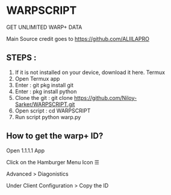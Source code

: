 # WARPSCRIPT
GET UNLIMITED WARP+ DATA


Main Source credit goes to https://github.com/ALIILAPRO

## STEPS :
1. If it is not installed on your device, download it here. Termux
2. Open Termux app
3. Enter : git pkg install git
4. Enter : pkg install python
5. Clone the git : git clone https://github.com/Niloy-Sarker/WARPSCRIPT.git
6. Open script : cd WARPSCRIPT
7. Run script python warp.py


## How to get the warp+ ID?
Open 1.1.1.1 App

Click on the Hamburger Menu Icon ☰

Advanced > Diagonistics

Under Client Configuration > Copy the ID
